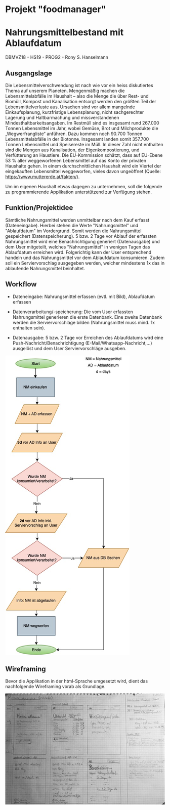 # Projekt "foodmanager"
# Nahrungsmittelbestand mit Ablaufdatum
DBMVZ18 - HS19 - PROG2 - Rony S. Hanselmann


## Ausgangslage
Die Lebensmittelverschwendung ist nach wie vor ein heiss diskutiertes Thema auf unserem Planeten. Mengenmäßig machen die Lebensmittelabfälle im Haushalt – also die Menge die über Rest- und Biomüll, Kompost und Kanalisation entsorgt werden den größten Teil der Lebensmittelverluste aus. Ursachen sind vor allem mangelnde Einkaufsplanung, kurzfristige Lebensplanung, nicht sachgerechter Lagerung und Haltbarmachung und missverstandenen Mindesthaltbarkeitsangaben.
Im Restmüll sind es insgesamt rund 267.000 Tonnen Lebensmittel im Jahr, wobei Gemüse, Brot und Milchprodukte die „Wegwerfrangliste“ anführen. Dazu kommen noch 90.700 Tonnen Lebensmittelabfälle in der Biotonne. Insgesamt landen somit 357.700 Tonnen Lebensmittel und Speisereste im Müll. In dieser Zahl nicht enthalten sind die Mengen aus Kanalisation, der Eigenkompostierung, und Verfütterung an Haustiere. Die EU-Kommission schätzt, dass auf EU-Ebene 53 % aller weggeworfenen Lebensmittel auf das Konto der privaten Haushalte gehen. In einem durchschnittlichen Haushalt wird ein Viertel der eingekauften Lebensmittel weggeworfen, vieles davon ungeöffnet (Quelle: https://www.muttererde.at/fakten/).

Um im eigenen Haushalt etwas dagegen zu unternehmen, soll die folgende zu programmierende Applikation unterstützend zur Verfügung stehen. 

## Funktion/Projektidee
Sämtliche Nahrungsmittel werden unmittelbar nach dem Kauf erfasst (Dateneingabe). Hierbei stehen die Werte "Nahrungsmittel" und "Ablaufdatum" im Vordergrund. Somit werden die Nahrungsmittel gespeichert (Datenspeicherung). 5 bzw. 2 Tage vor Ablauf der erfassten Nahrungsmittel wird eine Benachrichtigung generiert (Datenausgabe) und dem User mitgeteilt, welches "Nahrungsmittel" in wenigen Tagen das Ablaufdatum erreichen wird. Folgerichtig kann der User entsprechend handeln und das Nahrungsmittel vor dem Ablaufdatum konsumieren. Zudem soll ein Serviervorschlag ausgegeben werden, welcher mindestens 1x das in ablaufende Nahrungsmittel beinhaltet.

## Workflow
* Dateneingabe:
Nahrungsmittel erfassen (evtl. mit Bild), Ablaufdatum erfassen

* Datenverarbeitung/-speicherung:
Die vom User erfassten Nahrungsmittel generieren die erste Datenbank. Eine zweite Datenbank werden die Serviervorschläge bilden (Nahrungsmittel muss mind. 1x enthalten sein).
	
* Datenausgabe:
5 bzw. 2 Tage vor Erreichen des Ablaufdatums wird eine Push-Nachricht/Benachrichtigung (E-Mail/Whatsapp-Nachricht,...) ausgelöst und dem User Serviervorschläge ausgeben.


![Ablaufdiagramm](docs/prog2projectv3.jpg)


## Wireframing
Bevor die Applikation in der html-Sprache umgesetzt wird, dient das nachfolgende Wireframing vorab als Grundlage. 

![Wireframing](docs/wireframing_v2.jpg)




